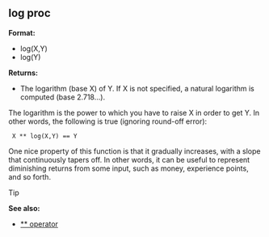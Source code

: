 ## log proc

**Format:**
+   log(X,Y)
+   log(Y)
<!-- -->
**Returns:**
+   The logarithm (base X) of Y. If X is not specified, a natural
    logarithm is computed (base 2.718...).


The logarithm is the power to which you have to raise X in
order to get Y. In other words, the following is true (ignoring
round-off error): 
``` dm
 X ** log(X,Y) == Y 
```



One nice property of this function is that it gradually
increases, with a slope that continuously tapers off. In other words, it
can be useful to represent diminishing returns from some input, such as
money, experience points, and so forth.

> [!TIP] 
> **See also:**
> +   [** operator](/ref/operator/**.md) <!-- -->